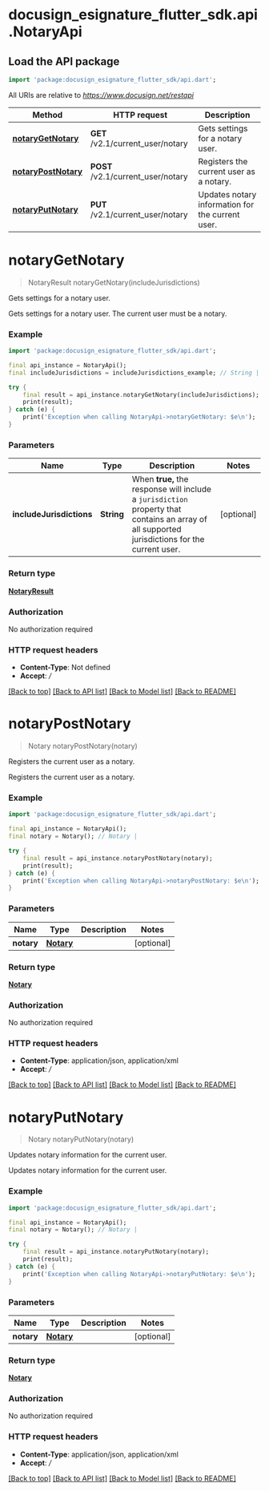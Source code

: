 # docusign_esignature_flutter_sdk.api.NotaryApi

## Load the API package
```dart
import 'package:docusign_esignature_flutter_sdk/api.dart';
```

All URIs are relative to *https://www.docusign.net/restapi*

Method | HTTP request | Description
------------- | ------------- | -------------
[**notaryGetNotary**](NotaryApi.md#notarygetnotary) | **GET** /v2.1/current_user/notary | Gets settings for a  notary user.
[**notaryPostNotary**](NotaryApi.md#notarypostnotary) | **POST** /v2.1/current_user/notary | Registers the current user as a notary.
[**notaryPutNotary**](NotaryApi.md#notaryputnotary) | **PUT** /v2.1/current_user/notary | Updates notary information for the current user.


# **notaryGetNotary**
> NotaryResult notaryGetNotary(includeJurisdictions)

Gets settings for a  notary user.

Gets settings for a notary user. The current user must be a notary.

### Example
```dart
import 'package:docusign_esignature_flutter_sdk/api.dart';

final api_instance = NotaryApi();
final includeJurisdictions = includeJurisdictions_example; // String | When **true,** the response will include a `jurisdiction` property that contains an array of all supported jurisdictions for the current user.

try {
    final result = api_instance.notaryGetNotary(includeJurisdictions);
    print(result);
} catch (e) {
    print('Exception when calling NotaryApi->notaryGetNotary: $e\n');
}
```

### Parameters

Name | Type | Description  | Notes
------------- | ------------- | ------------- | -------------
 **includeJurisdictions** | **String**| When **true,** the response will include a `jurisdiction` property that contains an array of all supported jurisdictions for the current user. | [optional] 

### Return type

[**NotaryResult**](NotaryResult.md)

### Authorization

No authorization required

### HTTP request headers

 - **Content-Type**: Not defined
 - **Accept**: */*

[[Back to top]](#) [[Back to API list]](../README.md#documentation-for-api-endpoints) [[Back to Model list]](../README.md#documentation-for-models) [[Back to README]](../README.md)

# **notaryPostNotary**
> Notary notaryPostNotary(notary)

Registers the current user as a notary.

Registers the current user as a notary.

### Example
```dart
import 'package:docusign_esignature_flutter_sdk/api.dart';

final api_instance = NotaryApi();
final notary = Notary(); // Notary | 

try {
    final result = api_instance.notaryPostNotary(notary);
    print(result);
} catch (e) {
    print('Exception when calling NotaryApi->notaryPostNotary: $e\n');
}
```

### Parameters

Name | Type | Description  | Notes
------------- | ------------- | ------------- | -------------
 **notary** | [**Notary**](Notary.md)|  | [optional] 

### Return type

[**Notary**](Notary.md)

### Authorization

No authorization required

### HTTP request headers

 - **Content-Type**: application/json, application/xml
 - **Accept**: */*

[[Back to top]](#) [[Back to API list]](../README.md#documentation-for-api-endpoints) [[Back to Model list]](../README.md#documentation-for-models) [[Back to README]](../README.md)

# **notaryPutNotary**
> Notary notaryPutNotary(notary)

Updates notary information for the current user.

Updates notary information for the current user.

### Example
```dart
import 'package:docusign_esignature_flutter_sdk/api.dart';

final api_instance = NotaryApi();
final notary = Notary(); // Notary | 

try {
    final result = api_instance.notaryPutNotary(notary);
    print(result);
} catch (e) {
    print('Exception when calling NotaryApi->notaryPutNotary: $e\n');
}
```

### Parameters

Name | Type | Description  | Notes
------------- | ------------- | ------------- | -------------
 **notary** | [**Notary**](Notary.md)|  | [optional] 

### Return type

[**Notary**](Notary.md)

### Authorization

No authorization required

### HTTP request headers

 - **Content-Type**: application/json, application/xml
 - **Accept**: */*

[[Back to top]](#) [[Back to API list]](../README.md#documentation-for-api-endpoints) [[Back to Model list]](../README.md#documentation-for-models) [[Back to README]](../README.md)

